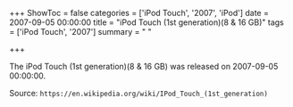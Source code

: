 +++
ShowToc = false
categories = ['iPod Touch', '2007', 'iPod']
date = 2007-09-05 00:00:00
title = "iPod Touch (1st generation)(8 & 16 GB)"
tags = ['iPod Touch', '2007']
summary = " "

+++

The iPod Touch (1st generation)(8 & 16 GB) was released on 2007-09-05 00:00:00.

Source: `https://en.wikipedia.org/wiki/IPod_Touch_(1st_generation)`
